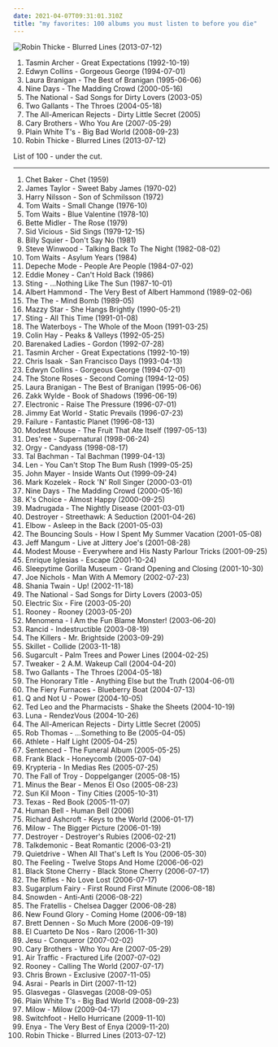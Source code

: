 ```yaml
---
date: 2021-04-07T09:31:01.310Z
title: "my favorites: 100 albums you must listen to before you die"
---
```

![Robin Thicke - Blurred Lines (2013-07-12)](http://coverartarchive.org/release/6e6c93e6-7692-4782-b4a5-c40a662e0f0b/12414713928-500.jpg "Robin Thicke - Blurred Lines (2013-07-12)")
<ol class="albums">
<li data-cover="http://coverartarchive.org/release/5913d1a6-22c6-454d-9428-7bc9a3643d6d/14194956686-500.jpg" data-tags="pop, my favorites, shopping-list" role="button">Tasmin Archer - Great Expectations (1992-10-19)</li>
<li data-cover="http://coverartarchive.org/release/c1f07e5d-f842-3276-aa6a-c892dc5f3ea2/24745455412-500.jpg" data-tags="pop" role="button">Edwyn Collins - Gorgeous George (1994-07-01)</li>
<li data-cover="http://coverartarchive.org/release/c26ab134-529c-4b28-be59-8d1927f01738/9666653096-500.jpg" data-tags="female vocalists, trance, 80s, laura branigan, my favorites" role="button">Laura Branigan - The Best of Branigan (1995-06-06)</li>
<li data-cover="http://coverartarchive.org/release/73bf440a-5c61-4d8c-89d6-cf6c1cfc842c/1483745366-500.jpg" data-tags="rock" role="button">Nine Days - The Madding Crowd (2000-05-16)</li>
<li data-cover="http://coverartarchive.org/release/361eb780-0b77-479f-bf80-9f2ad813d3e0/7793148294-500.jpg" data-tags="indie" role="button">The National - Sad Songs for Dirty Lovers (2003-05)</li>
<li data-cover="http://coverartarchive.org/release/21e32087-6c02-46ad-b4c7-7bf618d45597/15009894901-500.jpg" data-tags="indie, rock, alternative, folk, my favorites, frische julimusik06, photobyas: back in time" role="button">Two Gallants - The Throes (2004-05-18)</li>
<li data-cover="https://img.discogs.com/r-waIxYG2Fp6utfKLQjL-sVDi0o=/fit-in/500x500/filters:strip_icc():format(jpeg):mode_rgb():quality(90)/discogs-images/R-6115307-1411430479-1489.jpeg.jpg" data-tags="my favorites" role="button">The All-American Rejects - Dirty Little Secret (2005)</li>
<li data-cover="http://coverartarchive.org/release/a1c9336f-c371-4af7-9cc3-4b65685a3345/17822792060-500.jpg" data-tags="rock, who you are" role="button">Cary Brothers - Who You Are (2007-05-29)</li>
<li data-cover="https://img.discogs.com/m8c93xHM1YL98MuroGtaDhabdaA=/fit-in/500x500/filters:strip_icc():format(jpeg):mode_rgb():quality(90)/discogs-images/R-3962041-1350655659-9702.jpeg.jpg" data-tags="indie rock, 00s" role="button">Plain White T's - Big Bad World (2008-09-23)</li>
<li data-cover="http://coverartarchive.org/release/6e6c93e6-7692-4782-b4a5-c40a662e0f0b/12414713928-500.jpg" data-tags="blurred lines" role="button">Robin Thicke - Blurred Lines (2013-07-12)</li>
</ol>
List of 100 - under the cut.
<!-- more -->

_________________

<ol class="albums">
<li data-cover="http://coverartarchive.org/release/51cc862d-ac06-4edc-9ab9-d36e59988c66/14442818951-500.jpg" data-tags="jazz" role="button">
Chet Baker - Chet (1959)
</li>
<li data-cover="https://img.discogs.com/lBoZBxwEhUdHIy0AVxhUhR0Kz_4=/fit-in/600x531/filters:strip_icc():format(jpeg):mode_rgb():quality(90)/discogs-images/R-9284153-1477932849-6111.jpeg.jpg" data-tags="folk" role="button">
James Taylor - Sweet Baby James (1970-02)
</li>
<li data-cover="http://coverartarchive.org/release/067e927d-c701-4bff-9beb-395d984d896b/7480989740-500.jpg" data-tags="classic rock, rock, my favorites" role="button">
Harry Nilsson - Son of Schmilsson (1972)
</li>
<li data-cover="http://coverartarchive.org/release/8734dbcb-45f1-4051-a326-11a8f855f0b0/8923135702-500.jpg" data-tags="blues" role="button">
Tom Waits - Small Change (1976-10)
</li>
<li data-cover="http://coverartarchive.org/release/8fe3d091-b970-4ae0-9a13-0d18e083367e/1276347739-500.jpg" data-tags="blues" role="button">
Tom Waits - Blue Valentine (1978-10)
</li>
<li data-cover="https://img.discogs.com/qaQKDP_Wwqy0pcmjSnIS0R9AmuA=/fit-in/600x580/filters:strip_icc():format(jpeg):mode_rgb():quality(90)/discogs-images/R-1532875-1266543833.jpeg.jpg" data-tags="female vocalists, 70s" role="button">
Bette Midler - The Rose (1979)
</li>
<li data-cover="https://img.discogs.com/9UAHHJ3N4q7Xp-Zg97J0Dr5yzmw=/fit-in/600x616/filters:strip_icc():format(jpeg):mode_rgb():quality(90)/discogs-images/R-688146-1147869715.jpeg.jpg" data-tags="punk" role="button">
Sid Vicious - Sid Sings (1979-12-15)
</li>
<li data-cover="http://coverartarchive.org/release/9c721b61-71e1-4192-b93c-a9eeae68009e/10474351107-500.jpg" data-tags="classic rock, rock" role="button">
Billy Squier - Don't Say No (1981)
</li>
<li data-cover="http://coverartarchive.org/release/0a55c896-80f5-44c7-95a8-b2f69f3b66f9/3839435533-500.jpg" data-tags="classic rock, pop" role="button">
Steve Winwood - Talking Back To The Night (1982-08-02)
</li>
<li data-cover="http://coverartarchive.org/release/8839f96a-5daf-4db6-9dde-a326b259cfb8/4015774115-500.jpg" data-tags="blues, rock, tom waits, my favorites" role="button">
Tom Waits - Asylum Years (1984)
</li>
<li data-cover="http://coverartarchive.org/release/f5b04a12-738a-46e4-8dbf-3fe3ee68a24f/1916145107-500.jpg" data-tags="synthpop, 80s, british" role="button">
Depeche Mode - People Are People (1984-07-02)
</li>
<li data-cover="https://img.discogs.com/eh1W9bdiuENdLde7u2JpxkThTw4=/fit-in/600x450/filters:strip_icc():format(jpeg):mode_rgb():quality(90)/discogs-images/R-3193766-1319925265.jpeg.jpg" data-tags="80s" role="button">
Eddie Money - Can't Hold Back (1986)
</li>
<li data-cover="http://coverartarchive.org/release/6092bfb8-30a0-3236-851a-94946307795d/28291930721-500.jpg" data-tags="80s, soft rock" role="button">
Sting - ...Nothing Like The Sun (1987-10-01)
</li>
<li data-cover="http://coverartarchive.org/release/094f5e75-f8fb-381e-b1c9-9abe4d218d5d/15299622369-500.jpg" data-tags="my favorites" role="button">
Albert Hammond - The Very Best of Albert Hammond (1989-02-06)
</li>
<li data-cover="http://coverartarchive.org/release/5d461a63-9158-4264-a59f-f0e696d499ad/14487174656-500.jpg" data-tags="alternative, 80s" role="button">
The The - Mind Bomb (1989-05)
</li>
<li data-cover="http://coverartarchive.org/release/c74307be-1085-4026-97ab-60b676e367c5/1923128273-500.jpg" data-tags="female vocalists, 90s, dream pop" role="button">
Mazzy Star - She Hangs Brightly (1990-05-21)
</li>
<li data-cover="http://coverartarchive.org/release/aa9ec36b-2dcd-4b73-8125-0a767498e5b8/16324598896-500.jpg" data-tags="pop, soft rock, live, sting" role="button">
Sting - All This Time (1991-01-08)
</li>
<li data-cover="https://img.discogs.com/HVqpJ9il9_tdarQFIclXfvO2hOI=/fit-in/599x600/filters:strip_icc():format(jpeg):mode_rgb():quality(90)/discogs-images/R-1069278-1363522921-8654.jpeg.jpg" data-tags="alternative, alternative rock, my favorites, records i own, inherited, waterboys" role="button">
The Waterboys - The Whole of the Moon (1991-03-25)
</li>
<li data-cover="https://img.discogs.com/ya4Qu1eNW0LLYV22Mfuqp607uCw=/fit-in/150x149/filters:strip_icc():format(jpeg):mode_rgb():quality(90)/discogs-images/R-1827305-1246118025.jpeg.jpg" data-tags="rock, my favorites" role="button">
Colin Hay - Peaks & Valleys (1992-05-25)
</li>
<li data-cover="https://img.discogs.com/kEM4w-q5ZI5j_NB4Ibtu4hLE-oc=/fit-in/600x600/filters:strip_icc():format(jpeg):mode_rgb():quality(90)/discogs-images/R-3150823-1318106448.jpeg.jpg" data-tags="rock, canadian" role="button">
Barenaked Ladies - Gordon (1992-07-28)
</li>
<li data-cover="http://coverartarchive.org/release/5913d1a6-22c6-454d-9428-7bc9a3643d6d/14194956686-500.jpg" data-tags="pop, my favorites, shopping-list" role="button">
Tasmin Archer - Great Expectations (1992-10-19)
</li>
<li data-cover="https://img.discogs.com/K0qz0ySFlsh_eQH1VOaFOOHgio0=/fit-in/500x423/filters:strip_icc():format(jpeg):mode_rgb():quality(90)/discogs-images/R-2153663-1266919812.jpeg.jpg" data-tags="pop, rockabilly, chris isaak, heavy rotation, my favorites, lab favorites, own it, 10 out of 10, chris-isaak, shopping-list, czalbums" role="button">
Chris Isaak - San Francisco Days (1993-04-13)
</li>
<li data-cover="http://coverartarchive.org/release/c1f07e5d-f842-3276-aa6a-c892dc5f3ea2/24745455412-500.jpg" data-tags="pop" role="button">
Edwyn Collins - Gorgeous George (1994-07-01)
</li>
<li data-cover="http://coverartarchive.org/release/df5a9ca6-8bdd-4046-a07f-bf219f58a079/5340317058-500.jpg" data-tags="90s, indie, rock, alternative rock" role="button">
The Stone Roses - Second Coming (1994-12-05)
</li>
<li data-cover="http://coverartarchive.org/release/c26ab134-529c-4b28-be59-8d1927f01738/9666653096-500.jpg" data-tags="female vocalists, trance, 80s, laura branigan, my favorites" role="button">
Laura Branigan - The Best of Branigan (1995-06-06)
</li>
<li data-cover="http://coverartarchive.org/release/7533b1fc-d328-4ee5-8b50-bbf4c3edb6ed/9020709713-500.jpg" data-tags="southern rock, rock" role="button">
Zakk Wylde - Book of Shadows (1996-06-19)
</li>
<li data-cover="http://coverartarchive.org/release/393f1658-84ff-4f97-b91f-92fe4f8da876/14896352695-500.jpg" data-tags="british, 90s" role="button">
Electronic - Raise The Pressure (1996-07-01)
</li>
<li data-cover="https://img.discogs.com/JNv8ishxCt-DDjGOWDZvrAqNz8E=/fit-in/600x956/filters:strip_icc():format(jpeg):mode_rgb():quality(90)/discogs-images/R-4949830-1380538416-8510.jpeg.jpg" data-tags="alternative rock, indie rock, rock, emo, alternative" role="button">
Jimmy Eat World - Static Prevails (1996-07-23)
</li>
<li data-cover="http://coverartarchive.org/release/ecef0212-b8c5-459f-8fd7-47f8c775a798/8886801506-500.jpg" data-tags="alternative rock, indie rock, space rock, rock, alternative, post-grunge" role="button">
Failure - Fantastic Planet (1996-08-13)
</li>
<li data-cover="http://coverartarchive.org/release/6aca9251-e534-3c3c-b146-35996ff4abdd/1224066898-500.jpg" data-tags="indie, indie rock" role="button">
Modest Mouse - The Fruit That Ate Itself (1997-05-13)
</li>
<li data-cover="http://coverartarchive.org/release/bbad5b93-a0fe-467f-98a2-c399f3befa45/20206841005-500.jpg" data-tags="90s" role="button">
Des'ree - Supernatural (1998-06-24)
</li>
<li data-cover="http://coverartarchive.org/release/ab30776c-8e8b-4554-858b-b0acd7cb74c1/27009518945-500.jpg" data-tags="industrial, industrial rock" role="button">
Orgy - Candyass (1998-08-17)
</li>
<li data-cover="http://coverartarchive.org/release/3e3aa402-f384-4043-9da4-a74808e3a212/1650382862-500.jpg" data-tags="rock" role="button">
Tal Bachman - Tal Bachman (1999-04-13)
</li>
<li data-cover="http://coverartarchive.org/release/0c450cc8-b64a-438b-ba54-a12aefc46736/21731034338-500.jpg" data-tags="90s, pop" role="button">
Len - You Can't Stop The Bum Rush (1999-05-25)
</li>
<li data-cover="http://coverartarchive.org/release/ac22031b-15c1-4323-a3f2-f6cfe61b9b9c/13116115117-500.jpg" data-tags="acoustic, john mayer" role="button">
John Mayer - Inside Wants Out (1999-09-24)
</li>
<li data-cover="https://img.discogs.com/0tLx6h37PbIT-dOy4e4LysLs5Jk=/fit-in/500x494/filters:strip_icc():format(jpeg):mode_rgb():quality(90)/discogs-images/R-491534-1122498312.jpg.jpg" data-tags="rock, melancholy, emusic, my favorites, stoney" role="button">
Mark Kozelek - Rock 'N' Roll Singer (2000-03-01)
</li>
<li data-cover="http://coverartarchive.org/release/73bf440a-5c61-4d8c-89d6-cf6c1cfc842c/1483745366-500.jpg" data-tags="rock" role="button">
Nine Days - The Madding Crowd (2000-05-16)
</li>
<li data-cover="http://coverartarchive.org/release/95d29a81-83ec-4236-b28f-f46ae662c926/6593227721-500.jpg" data-tags="female vocalists" role="button">
K's Choice - Almost Happy (2000-09-25)
</li>
<li data-cover="https://img.discogs.com/N2Po-LWYnpF9HTEgpVStQriE5XM=/fit-in/300x300/filters:strip_icc():format(jpeg):mode_rgb():quality(90)/discogs-images/R-1497938-1235598753.jpeg.jpg" data-tags="norwegian" role="button">
Madrugada - The Nightly Disease (2001-03-01)
</li>
<li data-cover="https://img.discogs.com/nhSSbBGCHt-vCasZukQpBin2kns=/fit-in/200x200/filters:strip_icc():format(jpeg):mode_rgb():quality(90)/discogs-images/R-3049050-1313331841.jpeg.jpg" data-tags="canadian, 00s" role="button">
Destroyer - Streethawk: A Seduction (2001-04-26)
</li>
<li data-cover="https://via.placeholder.com/450" data-tags="alternative" role="button">
Elbow - Asleep in the Back (2001-05-03)
</li>
<li data-cover="http://coverartarchive.org/release/a08fe802-e596-4879-8ed3-361d8aaacf66/3374083538-500.jpg" data-tags="punk rock" role="button">
The Bouncing Souls - How I Spent My Summer Vacation (2001-05-08)
</li>
<li data-cover="https://via.placeholder.com/450" data-tags="indie, acoustic, live" role="button">
Jeff Mangum - Live at Jittery Joe's (2001-08-28)
</li>
<li data-cover="http://coverartarchive.org/release/00d3fb06-bb1c-4f92-b7b6-13b08afe7b89/12241150919-500.jpg" data-tags="indie rock, indie" role="button">
Modest Mouse - Everywhere and His Nasty Parlour Tricks (2001-09-25)
</li>
<li data-cover="http://coverartarchive.org/release/ccc63332-20d9-45e5-8696-4a43a878573c/5678864747-500.jpg" data-tags="pop" role="button">
Enrique Iglesias - Escape (2001-10-24)
</li>
<li data-cover="http://coverartarchive.org/release/697d31a7-6edc-4ed2-acf8-501de3cbd8bf/5083852483-500.jpg" data-tags="experimental, progressive metal, avant-garde" role="button">
Sleepytime Gorilla Museum - Grand Opening and Closing (2001-10-30)
</li>
<li data-cover="https://img.discogs.com/LDodnhH5hRxBvecYs65tpSQverg=/fit-in/160x160/filters:strip_icc():format(jpeg):mode_rgb():quality(90)/discogs-images/R-2558075-1290358712.jpeg.jpg" data-tags="country" role="button">
Joe Nichols - Man With A Memory (2002-07-23)
</li>
<li data-cover="https://img.discogs.com/MOMwHVe2p5W1t2C_WX2_dUESRmM=/fit-in/600x515/filters:strip_icc():format(jpeg):mode_rgb():quality(90)/discogs-images/R-908095-1423688575-5624.jpeg.jpg" data-tags="country pop, pop, country" role="button">
Shania Twain - Up! (2002-11-18)
</li>
<li data-cover="http://coverartarchive.org/release/361eb780-0b77-479f-bf80-9f2ad813d3e0/7793148294-500.jpg" data-tags="indie" role="button">
The National - Sad Songs for Dirty Lovers (2003-05)
</li>
<li data-cover="https://img.discogs.com/eMQQeWN88L92aQyCEfAU2kIQNJk=/fit-in/528x534/filters:strip_icc():format(jpeg):mode_rgb():quality(90)/discogs-images/R-376779-1128950534.jpeg.jpg" data-tags="rock, indie, disco rock" role="button">
Electric Six - Fire (2003-05-20)
</li>
<li data-cover="https://img.discogs.com/77B8oIei4PUDVMFqYMjUdG1z4l4=/fit-in/600x533/filters:strip_icc():format(jpeg):mode_rgb():quality(90)/discogs-images/R-6816201-1427962261-6813.jpeg.jpg" data-tags="indie rock" role="button">
Rooney - Rooney (2003-05-20)
</li>
<li data-cover="http://coverartarchive.org/release/78e74e38-2d46-43ee-9efe-51d14a03034f/25457879078-500.jpg" data-tags="indie, experimental, post rock" role="button">
Menomena - I Am the Fun Blame Monster! (2003-06-20)
</li>
<li data-cover="http://coverartarchive.org/release/631a47bd-cbf0-4191-ae34-49241f6189b7/3352557952-500.jpg" data-tags="punk" role="button">
Rancid - Indestructible (2003-08-19)
</li>
<li data-cover="http://coverartarchive.org/release/6ca71c2f-3c42-43ca-9ff7-8dcafe02a23a/25669556246-500.jpg" data-tags="indie rock" role="button">
The Killers - Mr. Brightside (2003-09-29)
</li>
<li data-cover="http://coverartarchive.org/release/6281f0d7-1aa6-43b1-abd9-ee0ca999fb26/2220888510-500.jpg" data-tags="christian rock" role="button">
Skillet - Collide (2003-11-18)
</li>
<li data-cover="http://coverartarchive.org/release/6f5c0d54-e9fa-3957-ab67-4c30ddb53262/23390004827-500.jpg" data-tags="rock, pop punk" role="button">
Sugarcult - Palm Trees and Power Lines (2004-02-25)
</li>
<li data-cover="http://coverartarchive.org/release/7c9f3c98-ab40-4a43-9d19-62a57b8caa2e/2282476269-500.jpg" data-tags="electronic, high school, emusic, my favorites, collaborative, introductory album, bought used, hella, albums i listen to but will never be counted because of moronic tagging" role="button">
Tweaker - 2 A.M. Wakeup Call (2004-04-20)
</li>
<li data-cover="http://coverartarchive.org/release/21e32087-6c02-46ad-b4c7-7bf618d45597/15009894901-500.jpg" data-tags="indie, rock, alternative, folk, my favorites, frische julimusik06, photobyas: back in time" role="button">
Two Gallants - The Throes (2004-05-18)
</li>
<li data-cover="http://coverartarchive.org/release/c787b2dc-d0da-4a19-b6f5-f53b92094285/20752683421-500.jpg" data-tags="indie, rock, indie rock, nice album covers, just a little bit country, here comes the memories, reminds me of my best friend" role="button">
The Honorary Title - Anything Else but the Truth (2004-06-01)
</li>
<li data-cover="https://img.discogs.com/zphqQjpNjmUdgLuLC0n9Kw6J3RY=/fit-in/500x500/filters:strip_icc():format(jpeg):mode_rgb():quality(90)/discogs-images/R-457091-1134415065.jpeg.jpg" data-tags="indie rock, indie" role="button">
The Fiery Furnaces - Blueberry Boat (2004-07-13)
</li>
<li data-cover="http://coverartarchive.org/release/1fc32de4-cedd-4569-9e71-372d469d96e6/8163783833-500.jpg" data-tags="indie, dischord" role="button">
Q and Not U - Power (2004-10-05)
</li>
<li data-cover="http://coverartarchive.org/release/f8def8f2-dd7d-4f49-9827-be374210cdcf/18814831258-500.jpg" data-tags="indie rock, indie" role="button">
Ted Leo and the Pharmacists - Shake the Sheets (2004-10-19)
</li>
<li data-cover="http://coverartarchive.org/release/4ed35c81-8350-4771-97da-5fb6092efaa6/16180983991-500.jpg" data-tags="indie, dream pop, my favorites, new material from old favourites, luna, mtltww" role="button">
Luna - RendezVous (2004-10-26)
</li>
<li data-cover="https://img.discogs.com/r-waIxYG2Fp6utfKLQjL-sVDi0o=/fit-in/500x500/filters:strip_icc():format(jpeg):mode_rgb():quality(90)/discogs-images/R-6115307-1411430479-1489.jpeg.jpg" data-tags="my favorites" role="button">
The All-American Rejects - Dirty Little Secret (2005)
</li>
<li data-cover="https://img.discogs.com/98712emZZHhoeZVRsHZhrBE6ghE=/fit-in/600x484/filters:strip_icc():format(jpeg):mode_rgb():quality(90)/discogs-images/R-569324-1586082098-2274.jpeg.jpg" data-tags="pop, rock" role="button">
Rob Thomas - ...Something to Be (2005-04-05)
</li>
<li data-cover="https://img.discogs.com/nft90e5ZdBvXVZzBgfBBj-WNK1I=/fit-in/600x589/filters:strip_icc():format(jpeg):mode_rgb():quality(90)/discogs-images/R-1640386-1596187309-9724.jpeg.jpg" data-tags="britpop, i love it, my favorites, athlete, one word: love, music  from heaven" role="button">
Athlete - Half Light (2005-04-25)
</li>
<li data-cover="https://img.discogs.com/Nt_WuXZUumK4deJtXAObOggv0d8=/fit-in/590x600/filters:strip_icc():format(jpeg):mode_rgb():quality(90)/discogs-images/R-3383753-1328457076.jpeg.jpg" data-tags="gothic metal" role="button">
Sentenced - The Funeral Album (2005-05-25)
</li>
<li data-cover="https://img.discogs.com/vpS3Dc-Yhl7f8JH5pPpPDsqHPIg=/fit-in/600x587/filters:strip_icc():format(jpeg):mode_rgb():quality(90)/discogs-images/R-2849622-1303857829.jpeg.jpg" data-tags="singer-songwriter, new age, 00s, 2000s, my favorites, my-alt-c, traumhaft, honeycomb, 20 favorite albums of 2005, make me happy now, lieblings2, arbeitsmusik" role="button">
Frank Black - Honeycomb (2005-07-04)
</li>
<li data-cover="http://coverartarchive.org/release/eeacaa3d-9dc7-46f7-87c9-5db596248467/1042409213-500.jpg" data-tags="female fronted metal, gothic metal, symphonic metal, krypteria" role="button">
Krypteria - In Medias Res (2005-07-25)
</li>
<li data-cover="http://coverartarchive.org/release/45641120-9137-3d9b-bb47-8915b1541a3d/17802812575-500.jpg" data-tags="post-hardcore" role="button">
The Fall of Troy - Doppelganger (2005-08-15)
</li>
<li data-cover="http://coverartarchive.org/release/37b256dd-b078-3f43-931a-e278c591a9c1/18726885638-500.jpg" data-tags="indie, indie rock, rock, minus the bear" role="button">
Minus the Bear - Menos El Oso (2005-08-23)
</li>
<li data-cover="https://via.placeholder.com/450" data-tags="folk, cover, covers, covertown" role="button">
Sun Kil Moon - Tiny Cities (2005-10-31)
</li>
<li data-cover="https://img.discogs.com/XGHGnVfet6vYhl-pRK6k2o7xwzg=/fit-in/469x471/filters:strip_icc():format(jpeg):mode_rgb():quality(90)/discogs-images/R-3560438-1335331274.jpeg.jpg" data-tags="pop, scottish" role="button">
Texas - Red Book (2005-11-07)
</li>
<li data-cover="https://img.discogs.com/MWLLNXiRQwLkeNifFS8Ljjn8xTs=/fit-in/200x171/filters:strip_icc():format(jpeg):mode_rgb():quality(90)/discogs-images/R-1210161-1201807988.jpeg.jpg" data-tags="instrumental, post-rock, my favorites, instrospective, duyster, thrill jockey, soundweave" role="button">
Human Bell - Human Bell (2006)
</li>
<li data-cover="https://img.discogs.com/_mODtAT-vX_TBwDtmuLskoIhogo=/fit-in/600x581/filters:strip_icc():format(jpeg):mode_rgb():quality(90)/discogs-images/R-827837-1484077186-5877.jpeg.jpg" data-tags="britpop, rock" role="button">
Richard Ashcroft - Keys to the World (2006-01-17)
</li>
<li data-cover="http://coverartarchive.org/release/2129d4db-2711-40df-816c-e66efefefd6b/12321636891-500.jpg" data-tags="singer-songwriter, milow" role="button">
Milow - The Bigger Picture (2006-01-19)
</li>
<li data-cover="https://img.discogs.com/Jexlw6JwRHADhwFcEzyMHfGdV6w=/fit-in/500x493/filters:strip_icc():format(jpeg):mode_rgb():quality(90)/discogs-images/R-649320-1161031706.jpeg.jpg" data-tags="indie" role="button">
Destroyer - Destroyer's Rubies (2006-02-21)
</li>
<li data-cover="http://coverartarchive.org/release/aec1a8d2-faa7-4e40-8946-72d0ea36d356/21898218699-500.jpg" data-tags="instrumental" role="button">
Talkdemonic - Beat Romantic (2006-03-21)
</li>
<li data-cover="http://coverartarchive.org/release/7f230cc1-f251-4a4a-8470-f75f6ad525f8/10997062395-500.jpg" data-tags="pop punk" role="button">
Quietdrive - When All That's Left Is You (2006-05-30)
</li>
<li data-cover="https://img.discogs.com/MF5OAxYidkbpBbnMfpmbS4Mpdtk=/fit-in/600x913/filters:strip_icc():format(jpeg):mode_rgb():quality(90)/discogs-images/R-9036903-1510133812-1025.jpeg.jpg" data-tags="british, soft rock, pop, indie, rock" role="button">
The Feeling - Twelve Stops And Home (2006-06-02)
</li>
<li data-cover="http://coverartarchive.org/release/37e09ed4-5543-4c4b-b9b9-0f5d690c843e/8360166556-500.jpg" data-tags="stoner rock, rock" role="button">
Black Stone Cherry - Black Stone Cherry (2006-07-17)
</li>
<li data-cover="https://img.discogs.com/jlp63LH5DqAjOlda_wvcAXwwwsA=/fit-in/600x595/filters:strip_icc():format(jpeg):mode_rgb():quality(90)/discogs-images/R-806157-1485267725-5412.jpeg.jpg" data-tags="indie, rock, british" role="button">
The Rifles - No Love Lost (2006-07-17)
</li>
<li data-cover="https://img.discogs.com/xu3hU1evSRSVU1Jqw6Lt5JPBJHg=/fit-in/600x606/filters:strip_icc():format(jpeg):mode_rgb():quality(90)/discogs-images/R-2937251-1494525506-3805.jpeg.jpg" data-tags="indie rock" role="button">
Sugarplum Fairy - First Round First Minute (2006-08-18)
</li>
<li data-cover="http://coverartarchive.org/release/962cc65f-b464-4206-ac2e-af47abc31959/20597287616-500.jpg" data-tags="indie, rock, indie rock, post-punk, jade tree" role="button">
Snowden - Anti-Anti (2006-08-22)
</li>
<li data-cover="https://img.discogs.com/x6TRaAFmt2DKA7l2V1E3ObAfN1I=/fit-in/600x480/filters:strip_icc():format(jpeg):mode_rgb():quality(90)/discogs-images/R-1658802-1235088664.jpeg.jpg" data-tags="indie, rock, alternative rock" role="button">
The Fratellis - Chelsea Dagger (2006-08-28)
</li>
<li data-cover="http://coverartarchive.org/release/bb3f60de-b134-42f8-a298-a4b57913da12/15998652821-500.jpg" data-tags="pop punk" role="button">
New Found Glory - Coming Home (2006-09-18)
</li>
<li data-cover="http://coverartarchive.org/release/bf580567-2c5a-447a-9943-30d8291ac559/7436314867-500.jpg" data-tags="folk, singer-songwriter" role="button">
Brett Dennen - So Much More (2006-09-19)
</li>
<li data-cover="http://coverartarchive.org/release/3e4427ca-35b2-47a4-880f-517f7f951c4c/1882015703-500.jpg" data-tags="rock uruguayo" role="button">
El Cuarteto De Nos - Raro (2006-11-30)
</li>
<li data-cover="http://coverartarchive.org/release/3a99332d-e326-46d6-acdc-f9935bdb9efb/26240956893-500.jpg" data-tags="post-rock, shoegaze, drone, experimental" role="button">
Jesu - Conqueror (2007-02-02)
</li>
<li data-cover="http://coverartarchive.org/release/a1c9336f-c371-4af7-9cc3-4b65685a3345/17822792060-500.jpg" data-tags="rock, who you are" role="button">
Cary Brothers - Who You Are (2007-05-29)
</li>
<li data-cover="http://coverartarchive.org/release/1d69d2d6-9957-4da5-9e2f-d04b8b1c9a30/20543455487-500.jpg" data-tags="indie rock" role="button">
Air Traffic - Fractured Life (2007-07-02)
</li>
<li data-cover="http://coverartarchive.org/release/5188c5ad-92d8-4d64-84fd-7a18b08cca09/21161271680-500.jpg" data-tags="indie" role="button">
Rooney - Calling The World (2007-07-17)
</li>
<li data-cover="http://coverartarchive.org/release/4a15778b-a633-4325-a03b-0bc528c87f31/4474111699-500.jpg" data-tags="rnb, chris brown" role="button">
Chris Brown - Exclusive (2007-11-05)
</li>
<li data-cover="https://img.discogs.com/p_x9Fox33OBAUO1eR6rEMV19Y_0=/fit-in/500x500/filters:strip_icc():format(jpeg):mode_rgb():quality(90)/discogs-images/R-2680629-1518213809-7445.jpeg.jpg" data-tags="female fronted metal, gothic metal, nightwish, my favorites, astray, transym, gothic symphonic metal, astray path" role="button">
Asrai - Pearls in Dirt (2007-11-12)
</li>
<li data-cover="http://coverartarchive.org/release/d12fb85f-fe28-4070-81b2-5a7e16411889/12851739538-500.jpg" data-tags="alternative" role="button">
Glasvegas - Glasvegas (2008-09-05)
</li>
<li data-cover="https://img.discogs.com/m8c93xHM1YL98MuroGtaDhabdaA=/fit-in/500x500/filters:strip_icc():format(jpeg):mode_rgb():quality(90)/discogs-images/R-3962041-1350655659-9702.jpeg.jpg" data-tags="indie rock, 00s" role="button">
Plain White T's - Big Bad World (2008-09-23)
</li>
<li data-cover="https://img.discogs.com/m-NLGlpPMBOX3HMITSRthkvwalQ=/fit-in/600x600/filters:strip_icc():format(jpeg):mode_rgb():quality(90)/discogs-images/R-2415161-1282858749.jpeg.jpg" data-tags="singer-songwriter, pop" role="button">
Milow - Milow (2009-04-17)
</li>
<li data-cover="http://coverartarchive.org/release/bef45c7f-fbc8-4cbc-af6e-c011c0efd28f/7587678218-500.jpg" data-tags="rock, christian rock, alternative, alternative rock" role="button">
Switchfoot - Hello Hurricane (2009-11-10)
</li>
<li data-cover="http://coverartarchive.org/release/51be8f43-dac9-4450-a588-9b91e6f98ea1/26757154347-500.jpg" data-tags="ambient" role="button">
Enya - The Very Best of Enya (2009-11-20)
</li>
<li data-cover="http://coverartarchive.org/release/6e6c93e6-7692-4782-b4a5-c40a662e0f0b/12414713928-500.jpg" data-tags="blurred lines" role="button">
Robin Thicke - Blurred Lines (2013-07-12)
</li>
</ol>
